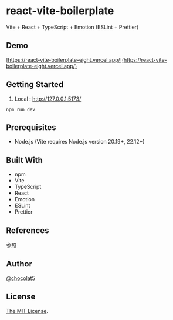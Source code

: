 # react-vite-boilerplate

Vite + React + TypeScript + Emotion (ESLint + Prettier)

## Demo

[https://react-vite-boilerplate-eight.vercel.app/](https://react-vite-boilerplate-eight.vercel.app/)

## Getting Started

1. Local : http://127.0.0.1:5173/

```
npm run dev
```

## Prerequisites

- Node.js (Vite requires Node.js version 20.19+, 22.12+)

## Built With

- npm
- Vite
- TypeScript
- React
- Emotion
- ESLint
- Prettier

## References

参照

## Author

[@chocolat5](https://github.com/chocolat5)

## License

[The MIT License](https://opensource.org/licenses/MIT).
